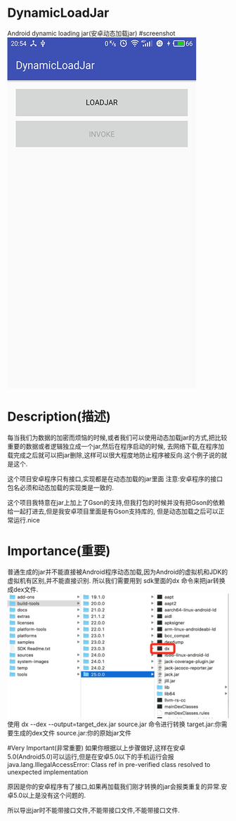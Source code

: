 # DynamicLoadJar
Android dynamic loading jar(安卓动态加载jar)
#screenshot
![](https://github.com/momo145/DynamicLoadJar/blob/master/screenshot/S70117-205425.jpg)
# Description(描述)
每当我们为数据的加密而烦恼的时候,或者我们可以使用动态加载jar的方式,把比较重要的数据或者逻辑独立成一个jar,然后在程序启动的时候,
去网络下载,在程序加载完成之后就可以把jar删除,这样可以很大程度地防止程序被反向.这个例子说的就是这个.

这个项目安卓程序只有接口,实现都是在动态加载的jar里面
注意:安卓程序的接口包名必须和动态加载的实现类是一致的.

这个项目我特意在jar上加上了Gson的支持,但我打包的时候并没有把Gson的依赖给一起打进去,但是我安卓项目里面是有Gson支持库的,
但是动态加载之后可以正常运行.nice

# Importance(重要)
普通生成的jar并不能直接被Android程序动态加载,因为Android的虚拟机和JDK的虚拟机有区别,并不能直接识别.
所以我们需要用到 sdk里面的dx 命令来把jar转换成dex文件.
![](https://github.com/momo145/DynamicLoadJar/blob/master/screenshot/2883EDBE-AED3-4BAD-9569-8ED565BE655F.png)
使用 dx --dex --output=target_dex.jar source.jar 命令进行转换
target.jar:你需要生成的dex文件
source.jar:你的原始jar文件

#Very Important(非常重要)
如果你根据以上步骤做好,这样在安卓5.0(Android5.0)可以运行,但是在安卓5.0以下的手机运行会报
java.lang.IllegalAccessError: Class ref in pre-verified class resolved to unexpected implementation

原因是你的安卓程序有了接口,如果再加载我们刚才转换的jar会报类重复的异常.安卓5.0以上是没有这个问题的.

所以导出jar时不能带接口文件,不能带接口文件,不能带接口文件.

